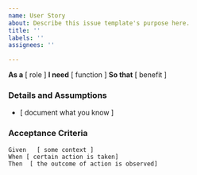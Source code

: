 ```yaml
---
name: User Story
about: Describe this issue template's purpose here.
title: ''
labels: ''
assignees: ''

---
```


**As a**  [ role ]
**I need**  [ function ]
**So that**  [ benefit ]

###  Details and Assumptions
*   [ document what you know ]

###  Acceptance Criteria

``` gherkin
Given   [ some context ]
When [ certain action is taken]
Then  [ the outcome of action is observed]
```
